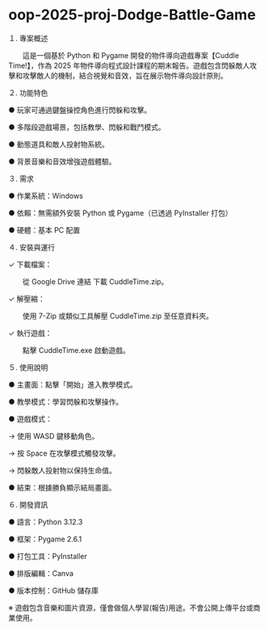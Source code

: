 # oop-2025-proj-Dodge-Battle-Game
１. 專案概述

　　這是一個基於 Python 和 Pygame 開發的物件導向遊戲專案【Cuddle Time!】，作為 2025 年物件導向程式設計課程的期末報告。遊戲包含閃躲敵人攻擊和攻擊敵人的機制，結合視覺和音效，旨在展示物件導向設計原則。
  

２. 功能特色

● 玩家可通過鍵盤操控角色進行閃躲和攻擊。

● 多階段遊戲場景，包括教學、閃躲和戰鬥模式。

● 動態道具和敵人投射物系統。

● 背景音樂和音效增強遊戲體驗。


３. 需求

● 作業系統：Windows

● 依賴：無需額外安裝 Python 或 Pygame（已透過 PyInstaller 打包）

● 硬體：基本 PC 配置


４. 安裝與運行

✓ 下載檔案：

　　從 Google Drive 連結 下載 CuddleTime.zip。

✓ 解壓縮：

　　使用 7-Zip 或類似工具解壓 CuddleTime.zip 至任意資料夾。

✓ 執行遊戲：

　　點擊 CuddleTime.exe 啟動遊戲。

  
５. 使用說明

● 主畫面：點擊「開始」進入教學模式。

● 教學模式：學習閃躲和攻擊操作。

● 遊戲模式：

→ 使用 WASD 鍵移動角色。

→ 按 Space 在攻擊模式觸發攻擊。

→ 閃躲敵人投射物以保持生命值。

● 結束：根據勝負顯示結局畫面。


６. 開發資訊

● 語言：Python 3.12.3

● 框架：Pygame 2.6.1

● 打包工具：PyInstaller

● 排版編輯：Canva

● 版本控制：GitHub 儲存庫


※ 遊戲包含音樂和圖片資源，僅會做個人學習(報告)用途。不會公開上傳平台或商業使用。
